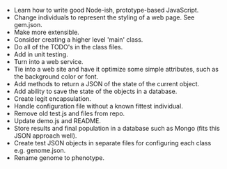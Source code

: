 * Learn how to write good Node-ish, prototype-based JavaScript.
* Change individuals to represent the styling of a web page. See gem.json.
* Make more extensible.
* Consider creating a higher level 'main' class.
* Do all of the TODO's in the class files.
* Add in unit testing.
* Turn into a web service.
* Tie into a web site and have it optimize some simple attributes, such as the background color or font.
* Add methods to return a JSON of the state of the current object.
* Add ability to save the state of the objects in a database.
* Create legit encapsulation.
* Handle configuration file without a known fittest individual.
* Remove old test.js and files from repo.
* Update demo.js and README.
* Store results and final population in a database such as Mongo (fits this JSON approach well).
* Create test JSON objects in separate files for configuring each class e.g. genome.json.
* Rename genome to phenotype.